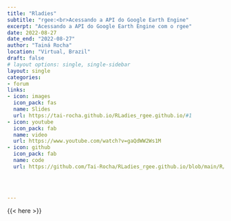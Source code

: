 ```yaml
---
title: "Rladies"
subtitle: "rgee:<br>Acessando a API do Google Earth Engine"
excerpt: "Acessando a API do Google Earth Engine com o rgee"
date: 2022-08-27
date_end: "2022-08-27"
author: "Tainá Rocha"
location: "Virtual, Brazil"
draft: false
# layout options: single, single-sidebar
layout: single
categories:
- forum
links:
- icon: images
  icon_pack: fas
  name: Slides
  url: https://tai-rocha.github.io/RLadies_rgee.github.io/#1
- icon: youtube
  icon_pack: fab
  name: video
  url: https://www.youtube.com/watch?v=gaQdWW2Ws1M
- icon: github
  icon_pack: fab
  name: code
  url: https://github.com/Tai-Rocha/RLadies_rgee.github.io/blob/main/R/rgee_exemplos.R

  
  

---
```


{{< here >}}
